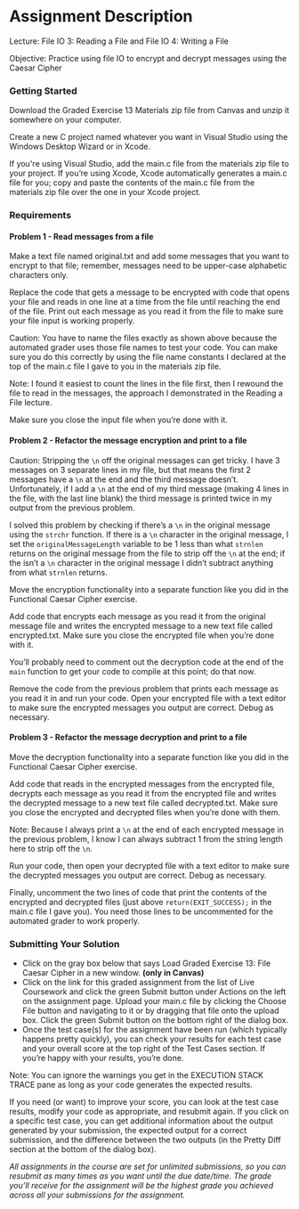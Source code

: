 # Assignment Description

Lecture: File IO 3: Reading a File and File IO 4: Writing a File

Objective: Practice using file IO to encrypt and decrypt messages using the Caesar Cipher

### Getting Started

Download the Graded Exercise 13 Materials zip file from Canvas and unzip it somewhere on your computer.

Create a new C project named whatever you want in Visual Studio using the Windows Desktop Wizard or in Xcode.

If you're using Visual Studio, add the main.c file from the materials zip file to your project. If you’re using Xcode, Xcode automatically generates a main.c file for you; copy and paste the contents of the main.c file from the materials zip file over the one in your Xcode project.

### Requirements

#### Problem 1 - Read messages from a file

Make a text file named original.txt and add some messages that you want to encrypt to that file; remember, messages need to be upper-case alphabetic characters only.

Replace the code that gets a message to be encrypted with code that opens your file and reads in one line at a time from the file until reaching the end of the file. Print out each message as you read it from the file to make sure your file input is working properly.

Caution: You have to name the files exactly as shown above because the automated grader uses those file names to test your code. You can make sure you do this correctly by using the file name constants I declared at the top of the main.c file I gave to you in the materials zip file.

Note: I found it easiest to count the lines in the file first, then I rewound the file to read in the messages, the approach I demonstrated in the Reading a File lecture.

Make sure you close the input file when you’re done with it.

#### Problem 2 - Refactor the message encryption and print to a file

Caution: Stripping the `\n` off the original messages can get tricky. I have 3 messages on 3 separate lines in my file, but that means the first 2 messages have a `\n` at the end and the third message doesn’t. Unfortunately, if I add a `\n` at the end of my third message (making 4 lines in the file, with the last line blank) the third message is printed twice in my output from the previous problem.

I solved this problem by checking if there’s a `\n` in the original message using the `strchr` function. If there is a `\n` character in the original message, I set the `originalMessageLength` variable to be 1 less than what `strnlen` returns on the original message from the file to strip off the `\n` at the end; if the isn’t a `\n` character in the original message I didn’t subtract anything from what `strnlen` returns.

Move the encryption functionality into a separate function like you did in the Functional Caesar Cipher exercise.

Add code that encrypts each message as you read it from the original message file and writes the encrypted message to a new text file called encrypted.txt. Make sure you close the encrypted file when you’re done with it.

You’ll probably need to comment out the decryption code at the end of the `main` function to get your code to compile at this point; do that now.

Remove the code from the previous problem that prints each message as you read it in and run your code. Open your encrypted file with a text editor to make sure the encrypted messages you output are correct. Debug as necessary.

#### Problem 3 - Refactor the message decryption and print to a file

Move the decryption functionality into a separate function like you did in the Functional Caesar Cipher exercise.

Add code that reads in the encrypted messages from the encrypted file, decrypts each message as you read it from the encrypted file and writes the decrypted message to a new text file called decrypted.txt. Make sure you close the encrypted and decrypted files when you’re done with them.

Note: Because I always print a `\n` at the end of each encrypted message in the previous problem, I know I can always subtract 1 from the string length here to strip off the `\n`.

Run your code, then open your decrypted file with a text editor to make sure the decrypted messages you output are correct. Debug as necessary.

Finally, uncomment the two lines of code that print the contents of the encrypted and decrypted files (just above `return(EXIT_SUCCESS);` in the main.c file I gave you). You need those lines to be uncommented for the automated grader to work properly.

### Submitting Your Solution
- Click on the gray box below that says Load Graded Exercise 13: File Caesar Cipher in a new window. **(only in Canvas)**
- Click on the link for this graded assignment from the list of Live Coursework and click the green Submit button under Actions on the left on the assignment page. Upload your main.c file by clicking the Choose File button and navigating to it or by dragging that file onto the upload box. Click the green Submit button on the bottom right of the dialog box.
- Once the test case(s) for the assignment have been run (which typically happens pretty quickly), you can check your results for each test case and your overall score at the top right of the Test Cases section. If you’re happy with your results, you’re done.

Note: You can ignore the warnings you get in the EXECUTION STACK TRACE pane as long as your code generates the expected results.

If you need (or want) to improve your score, you can look at the test case results, modify your code as appropriate, and resubmit again. If you click on a specific test case, you can get additional information about the output generated by your submission, the expected output for a correct submission, and the difference between the two outputs (in the Pretty Diff section at the bottom of the dialog box).

*All assignments in the course are set for unlimited submissions, so you can resubmit as many times as you want until the due date/time. The grade you’ll receive for the assignment will be the highest grade you achieved across all your submissions for the assignment.*
<br>

